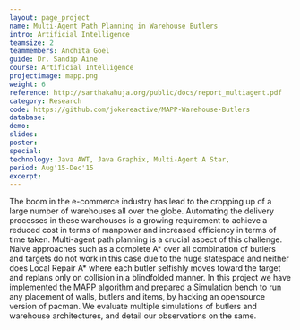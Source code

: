 ```yaml
---
layout: page_project
name: Multi-Agent Path Planning in Warehouse Butlers
intro: Artificial Intelligence
teamsize: 2
teammembers: Anchita Goel
guide: Dr. Sandip Aine
course: Artificial Intelligence
projectimage: mapp.png
weight: 6
reference: http://sarthakahuja.org/public/docs/report_multiagent.pdf
category: Research
code: https://github.com/jokereactive/MAPP-Warehouse-Butlers
database: 
demo:
slides: 
poster: 
special:
technology: Java AWT, Java Graphix, Multi-Agent A Star, 
period: Aug'15-Dec'15
excerpt: 
---
```

The boom in the e-commerce industry has lead to the cropping up of a large number of
warehouses all over the globe. Automating the delivery processes in these warehouses is a growing
requirement to achieve a reduced cost in terms of manpower and increased efficiency in terms
of time taken. Multi-agent path planning is a crucial aspect of this challenge.
Naive approaches such as a complete A* over all combination of butlers and targets do not
work in this case due to the huge statespace and neither does Local Repair A*
where each butler selfishly moves toward the target and replans only on collision in a
blindfolded manner. In this project we have implemented the MAPP algorithm and prepared a Simulation
bench to run any placement of walls, butlers and items, by hacking an opensource version of pacman.
We evaluate multiple simulations of butlers and warehouse architectures, and detail our observations on the same.